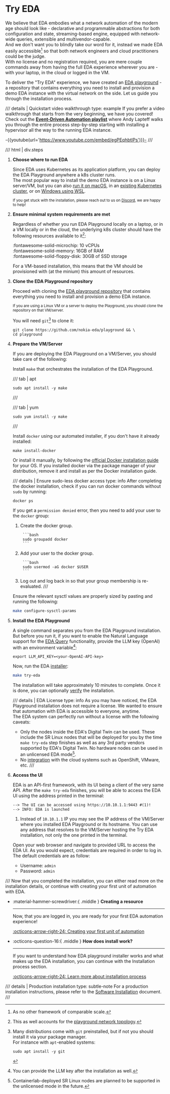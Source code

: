 # Try EDA

We believe that EDA embodies what a network automation of the modern age should look like - declarative and programmable abstractions for both configuration and state, streaming-based engine, equipped with network-wide queries, extensible and multivendor-capable.  
And we don't want you to blindly take our word for it, instead we made EDA easily accessible[^1] so that both network engineers and cloud practitioners could be the judge.  
With no license and no registration required, you are mere couple commands away from having the full EDA experience wherever you are - with your laptop, in the cloud or logged in the VM.

To deliver the "Try EDA" experience, we have created an [EDA playground][playground-repo] - a repository that contains everything you need to install and provision a demo EDA instance with the virtual network on the side. Let us guide you through the installation process.

/// details | Quickstart video walkthrough
    type: example
If you prefer a video walkthrough that starts from the very beginning, we have you covered! Check out the [**Event-Driven Automation playlist**](https://www.youtube.com/watch?v=5Qk8opmjixk&list=PLgKNvl454BxdqOqs3xzCXFxmRna71C90T) where Andy Lapteff walks you through the entire process step-by-step starting with installing a hypervisor all the way to the running EDA instance.

-{{youtube(url='https://www.youtube.com/embed/egPEqhbtlPs')}}-
///

/// html | div.steps

1. **Choose where to run EDA**

    Since EDA uses Kubernetes as its application platform, you can deploy the EDA Playground anywhere a k8s cluster runs.  
    The most popular way to install the demo EDA instance is on a Linux server/VM, but you can also [run it on macOS](../software-install/non-production/macos.md), in an [existing Kubernetes cluster](../software-install/non-production/on-prem-cluster.md), or on [Windows using WSL](../software-install/non-production/wsl.md).

    <small>If you get stuck with the installation, please reach out to us on [Discord](https://eda.dev/discord), we are happy to help!</small>

2. **Ensure minimal system requirements are met**

    Regardless of whether you run EDA Playground locally on a laptop, or in a VM locally or in the cloud, the underlying k8s cluster should have the following resources available to it[^2]:

    <!-- --8<-- [start:resources-reqs] -->
    :fontawesome-solid-microchip: 10 vCPUs  
    :fontawesome-solid-memory: 16GB of RAM  
    :fontawesome-solid-floppy-disk: 30GB of SSD storage
    <!-- --8<-- [end:resources-reqs] -->

    For a VM-based installation, this means that the VM should be provisioned with (at the minium) this amount of resources.

3. **Clone the EDA Playground repository**

    Proceed with cloning the [EDA playground repository][playground-repo] that contains everything you need to install and provision a demo EDA instance.

    <small>If you are using a Linux VM or a server to deploy the Playground, you should clone the repository on that VM/server.</small>

    You will need `git`[^3] to clone it:

    <!-- --8<-- [start:pull-playground] -->
    ```shell
    git clone https://github.com/nokia-eda/playground && \
    cd playground
    ```
    <!-- --8<-- [end:pull-playground] -->

4. **Prepare the VM/Server**

    If you are deploying the EDA Playground on a VM/Server, you should take care of the following:

    Install `make` that orchestrates the installation of the EDA Playground.

    /// tab | apt

    ```shell
    sudo apt install -y make
    ```

    ///

    /// tab | yum

    ```shell
    sudo yum install -y make
    ```

    ///

    Install `docker` using our automated installer, if you don't have it already installed:

    ```shell
    make install-docker
    ```

    Or install it manually, by following the [official Docker installation guide](https://docs.docker.com/engine/install/) for your OS. If you installed docker via the package manager of your distribution, remove it and install as per the Docker installation guide.

    /// details | Ensure sudo-less docker access
        type: info
    After completing the docker installation, check if you can run docker commands without `sudo` by running:

    ```shell
    docker ps
    ```

    If you get a `permission denied` error, then you need to add your user to the `docker` group:

    1. Create the docker group.

            ```bash
            sudo groupadd docker
            ```

    2. Add your user to the docker group.

            ```bash
            sudo usermod -aG docker $USER
            ```

    3. Log out and log back in so that your group membership is re-evaluated.
    ///

    Ensure the relevant sysctl values are properly sized by pasting and running the following:

    ```bash
    make configure-sysctl-params
    ```

5. **Install the EDA Playground**

    A single command separates you from the EDA Playground installation. But before you run it, if you want to enable the Natural Language support for the [EDA Query](../user-guide/queries.md) functionality, provide the LLM key (OpenAI) with an environment variable[^4]:

    ```shell
    export LLM_API_KEY=<your-OpenAI-API-key>
    ```

    Now, run the EDA [installer][makefile]:

    ```bash
    make try-eda
    ```

    The installation will take approximately 10 minutes to complete. Once it is done, you can optionally [verify](verification.md) the installation.

    /// details | EDA License
        type: info
    As you may have noticed, the EDA Playground installation does not require a license. We wanted to ensure that automation with EDA is accessible to everyone, anytime.  
    The EDA system can perfectly run without a license with the following caveats:

    * Only the nodes inside the EDA's Digital Twin can be used. These include the SR Linux nodes that will be deployed for you by the time `make try-eda` step finishes as well as any 3rd party vendors supported by EDA's Digital Twin. No hardware nodes can be used in an unlicensed EDA mode[^5].
    * No [integration](../connect/cloud-connect.md) with the cloud systems such as OpenShift, VMware, etc.
    ///

6. **Access the UI**

    EDA is an API-first framework, with its UI being a client of the very same API. After the `make try-eda` finishes, you will be able to access the EDA UI using the address printed in the terminal:

    ```shell
    --> The UI can be accessed using https://10.10.1.1:9443 #(1)!
    --> INFO: EDA is launched
    ```

    1. Instead of `10.10.1.1` IP you may see the IP address of the VM/Server where you installed EDA Playground or its hostname. You can use any address that resolves to the VM/Server hosting the Try EDA installation, not only the one printed in the terminal.
  
    Open your web browser and navigate to provided URL to access the EDA UI. As you would expect, credentials are required in order to log in.
    The default credentials are as follow:

    * Username: `admin`  
    * Password: `admin`

///
Now that you completed the installation, you can either read more on the installation details, or continue with creating your first unit of automation with EDA.

<div class="grid cards" markdown>

* :material-hammer-screwdriver:{ .middle } **Creating a resource**

    ---

    Now, that you are logged in, you are ready for your first EDA automation experience!

    [:octicons-arrow-right-24: Creating your first unit of automation](units-of-automation.md)

* :octicons-question-16:{ .middle } **How does install work?**

    ---

    If you want to understand how EDA playground installer works and what makes up the EDA installation, you can continue with the Installation process section.

    [:octicons-arrow-right-24: Learn more about installation process](installation-process.md)

</div>

/// details | Production installation
    type: subtle-note
For a production installation instructions, please refer to the [Software Installation](../software-install/index.md) document.
///

[playground-repo]: https://github.com/nokia-eda/playground

[makefile]: https://github.com/nokia-eda/playground/blob/main/Makefile
[prefs-file]: https://github.com/nokia-eda/playground/blob/main/prefs.mk

[^1]: As no other framework of comparable scale.
[^2]: This as well accounts for the [playground network topology](virtual-network.md).
[^3]: Many distributions come with `git` preinstalled, but if not you should install it via your package manager.  
    For instance with `apt`-enabled systems:

    ```shell
    sudo apt install -y git
    ```

[^4]: You can provide the LLM key after the installation as well.
[^5]: Containerlab-deployed SR Linux nodes are planned to be supported in the unlicensed mode in the future.
